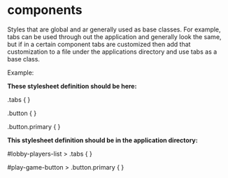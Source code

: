 # components

Styles that are global and ar generally used as base classes. For example, tabs can be used through out the application
and generally look the same, but if in a certain component tabs are customized then add that customization to a file
under the applications directory and use tabs as a base class.

Example:

**These stylesheet definition should be here:**

.tabs { }

.button { }

.button.primary { }

**This stylesheet definition should be in the application directory:**

\#lobby-players-list > .tabs { }

\#play-game-button > .button.primary { }
